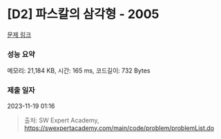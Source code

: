 # [D2] 파스칼의 삼각형 - 2005 

[문제 링크](https://swexpertacademy.com/main/code/problem/problemDetail.do?contestProbId=AV5P0-h6Ak4DFAUq) 

### 성능 요약

메모리: 21,184 KB, 시간: 165 ms, 코드길이: 732 Bytes

### 제출 일자

2023-11-19 01:16



> 출처: SW Expert Academy, https://swexpertacademy.com/main/code/problem/problemList.do